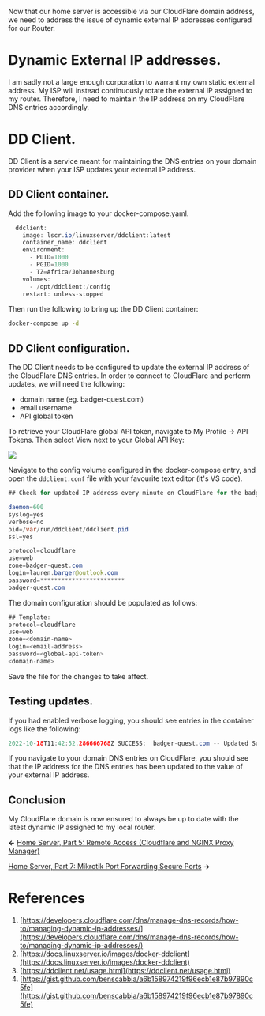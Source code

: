 Now that our home server is accessible via our CloudFlare domain address, we need to address the issue of dynamic external IP addresses configured for our Router.

<!-- Table of Contents -->

Dynamic External IP addresses.
==============================

I am sadly not a large enough corporation to warrant my own static external address. My ISP will instead continuously rotate the external IP assigned to my router. Therefore, I need to maintain the IP address on my CloudFlare DNS entries accordingly.

DD Client.
==========

DD Client is a service meant for maintaining the DNS entries on your domain provider when your ISP updates your external IP address.

DD Client container.
--------------------

Add the following image to your docker-compose.yaml.

```java
  ddclient:
    image: lscr.io/linuxserver/ddclient:latest
    container_name: ddclient
    environment:
      - PUID=1000
      - PGID=1000
      - TZ=Africa/Johannesburg
    volumes:
      - /opt/ddclient:/config
    restart: unless-stopped
```

Then run the following to bring up the DD Client container:

```bash
docker-compose up -d
```

DD Client configuration.
------------------------

The DD Client needs to be configured to update the external IP address of the CloudFlare DNS entries. In order to connect to CloudFlare and perform updates, we will need the following:

* domain name (eg. badger-quest.com)
* email username
* API global token
    

To retrieve your CloudFlare global API token, navigate to My Profile → API Tokens. Then select View next to your Global API Key:

![](attachments/14942209/14778375.png)

Navigate to the config volume configured in the docker-compose entry, and open the `ddclient.conf` file with your favourite text editor (it's VS code).

```java
## Check for updated IP address every minute on CloudFlare for the badger-quest.com domain.

daemon=600
syslog=yes
verbose=no
pid=/var/run/ddclient/ddclient.pid
ssl=yes                             

protocol=cloudflare
use=web
zone=badger-quest.com
login=lauren.barger@outlook.com
password=************************
badger-quest.com
```

The domain configuration should be populated as follows:

```java
## Template:
protocol=cloudflare
use=web
zone=<domain-name>
login=<email-address>
password=<global-api-token>
<domain-name>
```

Save the file for the changes to take affect.

Testing updates.
----------------

If you had enabled verbose logging, you should see entries in the container logs like the following:

```java
2022-10-18T11:42:52.286666768Z SUCCESS:  badger-quest.com -- Updated Successfully to ***.***.***.***
```

If you navigate to your domain DNS entries on CloudFlare, you should see that the IP address for the DNS entries has been updated to the value of your external IP address.

## Conclusion

My CloudFlare domain is now ensured to always be up to date with the latest dynamic IP assigned to my local router.

**←** [Home Server, Part 5: Remote Access (Cloudflare and NGINX Proxy Manager)](327719.html)

[Home Server, Part 7: Mikrotik Port Forwarding Secure Ports](4292609.html) **→**

References
==========

1. [https://developers.cloudflare.com/dns/manage-dns-records/how-to/managing-dynamic-ip-addresses/](https://developers.cloudflare.com/dns/manage-dns-records/how-to/managing-dynamic-ip-addresses/)
2. [https://docs.linuxserver.io/images/docker-ddclient](https://docs.linuxserver.io/images/docker-ddclient)
3. [https://ddclient.net/usage.html](https://ddclient.net/usage.html)
4. [https://gist.github.com/benscabbia/a6b158974219f96ecb1e87b97890c5fe](https://gist.github.com/benscabbia/a6b158974219f96ecb1e87b97890c5fe)
